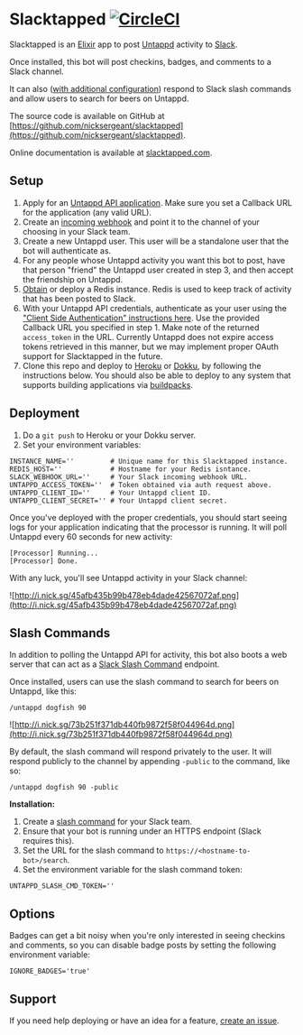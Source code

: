 # Slacktapped [![CircleCI](https://circleci.com/gh/nicksergeant/slacktapped.svg?style=svg)](https://circleci.com/gh/nicksergeant/slacktapped)

Slacktapped is an <a href="http://elixir-lang.org/">Elixir</a> app to post <a href="https://untappd.com/">Untappd</a> activity to <a href="https://slack.com/">Slack</a>.

Once installed, this bot will post checkins, badges, and comments to a Slack
channel.

It can also (<a href="#slash-commands">with additional configuration</a>)
respond to Slack slash commands and allow users to search for beers on Untappd.

The source code is available on GitHub at [https://github.com/nicksergeant/slacktapped](https://github.com/nicksergeant/slacktapped).

Online documentation is available at [slacktapped.com](http://slacktapped.com).

## Setup

1. Apply for an <a href="https://untappd.com/api/">Untappd API application</a>.
   Make sure you set a Callback URL for the application (any valid URL).
2. Create an <a href="https://api.slack.com/incoming-webhooks">incoming webhook</a>
   and point it to the channel of your choosing in your Slack team.
3. Create a new Untappd user. This user will be a standalone user that the bot
   will authenticate as.
4. For any people whose Untappd activity you want this bot to post, have that
   person "friend" the Untappd user created in step 3, and then accept the
   friendship on Untappd.
5. <a href="https://redislabs.com/redis-cloud">Obtain</a> or deploy a Redis
   instance. Redis is used to keep track of activity that has been posted to
   Slack.
6. With your Untappd API credentials, authenticate as your user using the
   <a href="https://untappd.com/api/docs#authentication">"Client Side Authentication" instructions here</a>.
   Use the provided Callback URL you specified in step 1. Make note of the
   returned `access_token` in the URL. Currently Untappd does not expire access
   tokens retrieved in this manner, but we may implement proper OAuth support
   for Slacktapped in the future.
7. Clone this repo and deploy to <a href="https://www.heroku.com/">Heroku</a>
   or <a href="http://dokku.viewdocs.io/dokku/">Dokku</a>, by following the
   instructions below. You should also be able to deploy to any system that
   supports building applications via <a href="https://devcenter.heroku.com/articles/buildpacks">buildpacks</a>.

## Deployment

1. Do a `git push` to Heroku or your Dokku server.
2. Set your environment variables:

```
INSTANCE_NAME=''         # Unique name for this Slacktapped instance.
REDIS_HOST=''            # Hostname for your Redis isntance.
SLACK_WEBHOOK_URL=''     # Your Slack incoming webhook URL.
UNTAPPD_ACCESS_TOKEN=''  # Token obtained via auth request above.
UNTAPPD_CLIENT_ID=''     # Your Untappd client ID.
UNTAPPD_CLIENT_SECRET='' # Your Untappd client secret.
```

Once you've deployed with the proper credentials, you should start seeing logs
for your application indicating that the processor is running. It will poll
Untappd every 60 seconds for new activity:

```
[Processor] Running...
[Processor] Done.
```

With any luck, you'll see Untappd activity in your Slack channel:

![http://i.nick.sg/45afb435b99b478eb4dade42567072af.png](http://i.nick.sg/45afb435b99b478eb4dade42567072af.png)

## Slash Commands

In addition to polling the Untappd API for activity, this bot also boots a web
server that can act as a <a href="https://api.slack.com/slash-commands">Slack Slash Command</a> endpoint.

Once installed, users can use the slash command to search for beers on Untappd,
like this:

```
/untappd dogfish 90
```

![http://i.nick.sg/73b251f371db440fb9872f58f044964d.png](http://i.nick.sg/73b251f371db440fb9872f58f044964d.png)

By default, the slash command will respond privately to the user. It will
respond publicly to the channel by appending `-public` to the command, like so:

```
/untappd dogfish 90 -public
```

**Installation:**

1. Create a <a href="https://api.slack.com/slash-commands">slash command</a> for
   your Slack team.
2. Ensure that your bot is running under an HTTPS endpoint (Slack requires this).
3. Set the URL for the slash command to `https://<hostname-to-bot>/search`.
4. Set the environment variable for the slash command token:

```
UNTAPPD_SLASH_CMD_TOKEN=''
```

## Options

Badges can get a bit noisy when you're only interested in seeing checkins and
comments, so you can disable badge posts by setting the following environment
variable:

```
IGNORE_BADGES='true'
```

## Support

If you need help deploying or have an idea for a feature, <a href="https://github.com/nicksergeant/slacktapped/issues/new">create an issue</a>.
